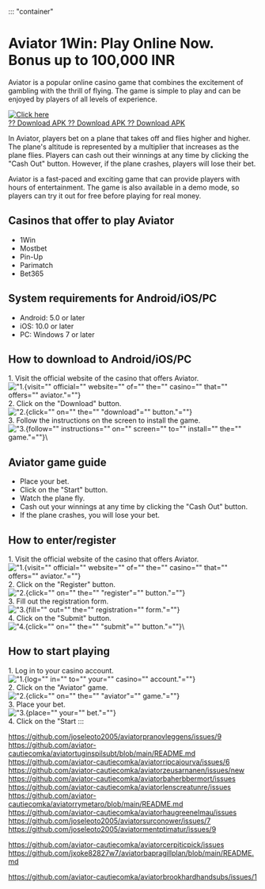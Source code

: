 ::: \"container\"
# Aviator 1Win: Play Online Now. Bonus up to 100,000 INR

Aviator is a popular online casino game that combines the excitement of
gambling with the thrill of flying. The game is simple to play and can
be enjoyed by players of all levels of experience.

[![Click
here](https://readscoops.com/wp-content/uploads/2023/03/Readscoop-aviator-1-1.jpg)](https://traff.sbs/deff)\
[?? Download APK ?? Download APK ?? Download
APK](https://traff.sbs/deff)

In Aviator, players bet on a plane that takes off and flies higher and
higher. The plane\'s altitude is represented by a multiplier that
increases as the plane flies. Players can cash out their winnings at any
time by clicking the "Cash Out" button. However, if the plane
crashes, players will lose their bet.

Aviator is a fast-paced and exciting game that can provide players with
hours of entertainment. The game is also available in a demo mode, so
players can try it out for free before playing for real money.

## Casinos that offer to play Aviator

-   1Win
-   Mostbet
-   Pin-Up
-   Parimatch
-   Bet365

## System requirements for Android/iOS/PC

-   Android: 5.0 or later
-   iOS: 10.0 or later
-   PC: Windows 7 or later

## How to download to Android/iOS/PC

1\. Visit the official website of the casino that offers Aviator.\
!["1.](\%22https://image.winudf.com/v2/image1/Y29tLmRvbmd3b25nYW1pbmcuYXZpYXRvcg_Y29uc2VuYXZhdG9yX2ljb25fbG9nb18wXzAy/screen-0.jpg?fakeurl=1&type=.jpg\%22){visit=""
official="" website="" of="" the="" casino="" that="" offers=""
aviator."=""}\
2. Click on the "Download" button.\
!["2.](\%22https://image.winudf.com/v2/image1/Y29tLmRvbmd3b25nYW1pbmcuYXZpYXRvcg_Y29uc2VuYXZhdG9yX2ljb25fbG9nb18wXzAy/screen-1.jpg?fakeurl=1&type=.jpg\%22){click=""
on="" the="" "download"="" button."=""}\
3. Follow the instructions on the screen to install the game.\
!["3.](\%22https://image.winudf.com/v2/image1/Y29tLmRvbmd3b25nYW1pbmcuYXZpYXRvcg_Y29uc2VuYXZhdG9yX2ljb25fbG9nb18wXzAy/screen-2.jpg?fakeurl=1&type=.jpg\%22){follow=""
instructions="" on="" screen="" to="" install="" the="" game."=""}\

## Aviator game guide

-   Place your bet.
-   Click on the "Start" button.
-   Watch the plane fly.
-   Cash out your winnings at any time by clicking the "Cash Out"
    button.
-   If the plane crashes, you will lose your bet.

## How to enter/register

1\. Visit the official website of the casino that offers Aviator.\
!["1.](\%22https://image.winudf.com/v2/image1/Y29tLmRvbmd3b25nYW1pbmcuYXZpYXRvcg_Y29uc2VuYXZhdG9yX2ljb25fbG9nb18wXzAy/screen-0.jpg?fakeurl=1&type=.jpg\%22){visit=""
official="" website="" of="" the="" casino="" that="" offers=""
aviator."=""}\
2. Click on the "Register" button.\
!["2.](\%22https://image.winudf.com/v2/image1/Y29tLmRvbmd3b25nYW1pbmcuYXZpYXRvcg_Y29uc2VuYXZhdG9yX2ljb25fbG9nb18wXzAy/screen-1.jpg?fakeurl=1&type=.jpg\%22){click=""
on="" the="" "register"="" button."=""}\
3. Fill out the registration form.\
!["3.](\%22https://image.winudf.com/v2/image1/Y29tLmRvbmd3b25nYW1pbmcuYXZpYXRvcg_Y29uc2VuYXZhdG9yX2ljb25fbG9nb18wXzAy/screen-2.jpg?fakeurl=1&type=.jpg\%22){fill=""
out="" the="" registration="" form."=""}\
4. Click on the "Submit" button.\
!["4.](\%22https://image.winudf.com/v2/image1/Y29tLmRvbmd3b25nYW1pbmcuYXZpYXRvcg_Y29uc2VuYXZhdG9yX2ljb25fbG9nb18wXzAy/screen-3.jpg?fakeurl=1&type=.jpg\%22){click=""
on="" the="" "submit"="" button."=""}\

## How to start playing

1\. Log in to your casino account.\
!["1.](\%22https://image.winudf.com/v2/image1/Y29tLmRvbmd3b25nYW1pbmcuYXZpYXRvcg_Y29uc2VuYXZhdG9yX2ljb25fbG9nb18wXzAy/screen-0.jpg?fakeurl=1&type=.jpg\%22){log=""
in="" to="" your="" casino="" account."=""}\
2. Click on the "Aviator" game.\
!["2.](\%22https://image.winudf.com/v2/image1/Y29tLmRvbmd3b25nYW1pbmcuYXZpYXRvcg_Y29uc2VuYXZhdG9yX2ljb25fbG9nb18wXzAy/screen-1.jpg?fakeurl=1&type=.jpg\%22){click=""
on="" the="" "aviator"="" game."=""}\
3. Place your bet.\
!["3.](\%22https://image.winudf.com/v2/image1/Y29tLmRvbmd3b25nYW1pbmcuYXZpYXRvcg_Y29uc2VuYXZhdG9yX2ljb25fbG9nb18wXzAy/screen-2.jpg?fakeurl=1&type=.jpg\%22){place=""
your="" bet."=""}\
4. Click on the "Start
:::

https://github.com/joseleoto2005/aviatorpranovleggens/issues/9
https://github.com/aviator-cautiecomka/aviatortuginspilsubt/blob/main/README.md
https://github.com/aviator-cautiecomka/aviatorripcajourva/issues/6
https://github.com/aviator-cautiecomka/aviatorzeusarnanen/issues/new
https://github.com/aviator-cautiecomka/aviatorbaherbbermort/issues
https://github.com/aviator-cautiecomka/aviatorlenscreatunre/issues
https://github.com/aviator-cautiecomka/aviatorrymetaro/blob/main/README.md
https://github.com/aviator-cautiecomka/aviatorhaugreenelmau/issues
https://github.com/joseleoto2005/aviatorsurconower/issues/7
https://github.com/joseleoto2005/aviatormentptimatur/issues/9

https://github.com/aviator-cautiecomka/aviatorcerpiticpick/issues
https://github.com/jxoke82827w7/aviatorbapragillplan/blob/main/README.md

https://github.com/aviator-cautiecomka/aviatorbrookhardhandsubs/issues/1
